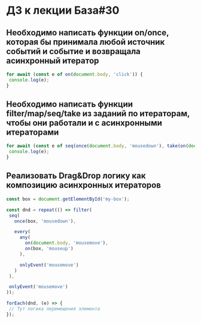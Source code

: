# ДЗ к лекции База#30

## Необходимо написать функции on/once, которая бы принимала любой источник событий и событие и возвращала асинхронный итератор

```js
for await (const e of on(document.body, 'click')) {
 console.log(e);
}
```

## Необходимо написать функции filter/map/seq/take из заданий по итераторам, чтобы они работали и с асинхронными итераторами

```js
for await (const e of seq(once(document.body, 'mousedown'), take(on(document.body, 'mouseup'), 10))) {
 console.log(e);
}
```

## Реализовать Drag&Drop логику как композицию асинхронных итераторов

```js
const box = document.getElementById('my-box');

const dnd = repeat(() => filter(
 seq(
   once(box, 'mousedown'),

   every(
	 any(
	   on(document.body, 'mousemove'),
	   on(box, 'mouseup')
	 ),

	 onlyEvent('mousemove')
   )
 ),

 onlyEvent('mousemove')
));

forEach(dnd, (e) => {
 // Тут логика перемещения элемента
});
```

